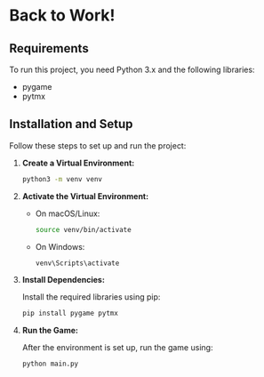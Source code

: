 # Back to Work!

## Requirements

To run this project, you need Python 3.x and the following libraries:
- pygame
- pytmx

## Installation and Setup

Follow these steps to set up and run the project:

1. **Create a Virtual Environment:**

   ```bash
   python3 -m venv venv
   ```

2. **Activate the Virtual Environment:**

   - On macOS/Linux:

     ```bash
     source venv/bin/activate
     ```

   - On Windows:

     ```bash
     venv\Scripts\activate
     ```

3. **Install Dependencies:**

   Install the required libraries using pip:

   ```bash
   pip install pygame pytmx
   ```

4. **Run the Game:**

   After the environment is set up, run the game using:

   ```bash
   python main.py
   ```